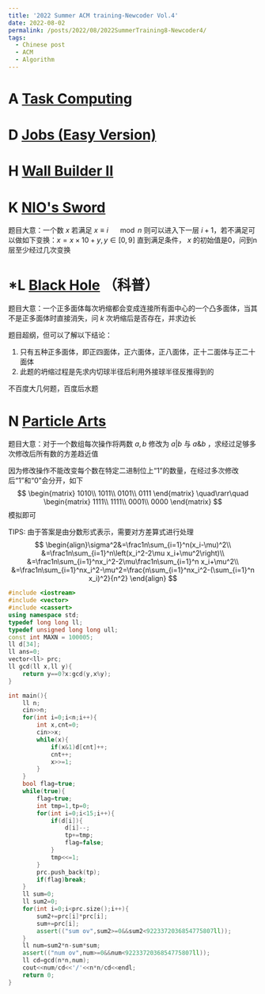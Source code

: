 ```yaml
---
title: '2022 Summer ACM training-Newcoder Vol.4'
date: 2022-08-02
permalink: /posts/2022/08/2022SummerTraining8-Newcoder4/
tags:
  - Chinese post
  - ACM
  - Algorithm
---
```


# A [Task Computing](https://ac.nowcoder.com/acm/contest/33189/A)

# D [Jobs (Easy Version)](https://ac.nowcoder.com/acm/contest/33189/D)

# H [Wall Builder II](https://ac.nowcoder.com/acm/contest/33189/H)

# K [NIO's Sword](https://ac.nowcoder.com/acm/contest/33189/K)

题目大意：一个数 $x$ 若满足 $x\equiv i\quad\mod n$ 则可以进入下一层 $i+1$，若不满足可以做如下变换：$x=x\times10+y,y\in[0,9]$ 直到满足条件， $x$ 的初始值是0，问到n层至少经过几次变换

# *L [Black Hole](https://ac.nowcoder.com/acm/contest/33189/L) （科普）

题目大意：一个正多面体每次坍缩都会变成连接所有面中心的一个凸多面体，当其不是正多面体时直接消失，问 $k$ 次坍缩后是否存在，并求边长

题目超纲，但可以了解以下结论：

1. 只有五种正多面体，即正四面体，正六面体，正八面体，正十二面体与正二十面体
2. 此题的坍缩过程是先求内切球半径后利用外接球半径反推得到的

不百度大几何题，百度后水题

# N [Particle Arts](https://ac.nowcoder.com/acm/contest/33189/N)

题目大意：对于一个数组每次操作将两数 $a,b$ 修改为 $a |b$ 与 $a\&b$ ，求经过足够多次修改后所有数的方差趋近值

因为修改操作不能改变每个数在特定二进制位上“1”的数量，在经过多次修改后“1”和“0”会分开，如下
$$
\begin{matrix}
1010\\
1011\\
0101\\
0111
\end{matrix}
\quad\rarr\quad
\begin{matrix}
1111\\
1111\\
0001\\
0000
\end{matrix}
$$
模拟即可

TIPS: 由于答案是由分数形式表示，需要对方差算式进行处理
$$
\begin{align}\sigma^2&=\frac1n\sum_{i=1}^n(x_i-\mu)^2\\
&=\frac1n\sum_{i=1}^n\left(x_i^2-2\mu x_i+\mu^2\right)\\
&=\frac1n\sum_{i=1}^nx_i^2-2\mu\frac1n\sum_{i=1}^n x_i+\mu^2\\
&=\frac1n\sum_{i=1}^nx_i^2-\mu^2=\frac{n\sum_{i=1}^nx_i^2-(\sum_{i=1}^n x_i)^2}{n^2}
\end{align}
$$

```c++
#include <iostream>
#include <vector>
#include <cassert>
using namespace std;
typedef long long ll;
typedef unsigned long long ull;
const int MAXN = 100005;
ll d[34];
ll ans=0;
vector<ll> prc;
ll gcd(ll x,ll y){
	return y==0?x:gcd(y,x%y);
}

int main(){
	ll n;
	cin>>n;
	for(int i=0;i<n;i++){
		int x,cnt=0;
		cin>>x;
		while(x){
			if(x&1)d[cnt]++;
			cnt++;
			x>>=1;
		}
	}
	bool flag=true;
	while(true){
		flag=true;
		int tmp=1,tp=0;
		for(int i=0;i<15;i++){
			if(d[i]){
				d[i]--;
				tp+=tmp;
				flag=false;
			}
			tmp<<=1;
		}
		prc.push_back(tp);
		if(flag)break;
	}
	ll sum=0;
	ll sum2=0;
	for(int i=0;i<prc.size();i++){
		sum2+=prc[i]*prc[i];
		sum+=prc[i];
		assert(("sum ov",sum2>=0&&sum2<9223372036854775807ll)); 
	}
	ll num=sum2*n-sum*sum;
	assert(("num ov",num>=0&&num<9223372036854775807ll));
	ll cd=gcd(n*n,num); 
	cout<<num/cd<<'/'<<n*n/cd<<endl;
	return 0;
}
```